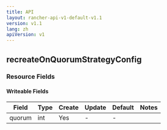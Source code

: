 ```yaml
---
title: API
layout: rancher-api-v1-default-v1.1
version: v1.1
lang: zh
apiVersion: v1
---
```


## recreateOnQuorumStrategyConfig



### Resource Fields

#### Writeable Fields

Field | Type | Create | Update | Default | Notes
---|---|---|---|---|---
quorum | int | Yes | - | - | 



<br>
